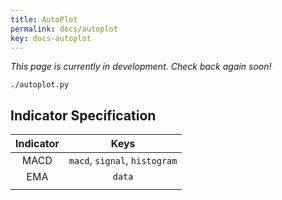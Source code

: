 ```yaml
---
title: AutoPlot
permalink: docs/autoplot
key: docs-autoplot
---
```


*This page is currently in development. Check back again soon!*











`./autoplot.py`


## Indicator Specification

| Indicator     | Keys                                  |
| :-----------: | :-----------------------------------: |
| MACD          | `macd`, `signal`, `histogram`         |
| EMA           | `data`                                |
| | |

